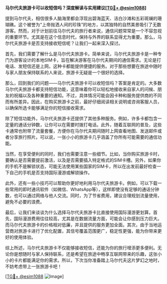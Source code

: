 **马尔代夫旅游卡可以收短信吗？深度解读与实用建议[[TG💪+ @esim1088](https://t.me/s/esim1088)]**

提到马尔代夫，相信很多人脑海里都会浮现出碧海蓝天、洁白沙滩和五彩斑斓的珊瑚礁。这个被誉为“上帝抛洒人间的珍珠”的地方，以其独特的自然美景吸引了无数游客。然而，对于计划前往马尔代夫的旅行者来说，通信问题常常是一个不容忽视的重要环节。尤其是在这个信息时代，保持与外界的联系显得尤为重要。那么，马尔代夫旅游卡是否支持接收短信呢？让我们一起来深入探讨。

首先，我们需要了解什么是马尔代夫旅游卡。简单来说，马尔代夫旅游卡是一种专门为游客设计的本地SIM卡，旨在解决游客在马尔代夫期间的通信需求。无论是打电话、发短信还是上网，这种卡都能提供便捷的服务。对于那些想要在旅途中随时与家人朋友保持联系的人来说，旅游卡无疑是一个很好的选择。

那么，回到我们的问题——马尔代夫旅游卡可以收短信吗？答案是肯定的。大多数马尔代夫旅游卡都支持短信功能，这意味着你可以轻松地接收来自家人的问候、朋友的祝福以及各种重要的通知。不过，具体情况可能会因卡种和服务提供商的不同而有所差异。因此，在购买旅游卡之前，最好仔细阅读相关说明或咨询客服人员，以确保所选卡能够满足你的短信接收需求。

除了短信功能外，马尔代夫旅游卡还提供了其他多种服务。例如，许多卡都包含一定量的通话分钟数，让你可以在需要时拨打电话。此外，随着互联网的普及，这些卡通常也附带了流量套餐，方便你在马尔代夫期间随时上网查看地图、发送邮件或者分享旅行照片。可以说，一张小小的旅游卡几乎涵盖了你所有可能需要的通信功能。

当然，在享受便利的同时，我们也需要注意一些细节。比如，当你购买旅游卡时，要确认是否需要提前激活，以及是否需要插入特定格式的SIM卡槽。另外，如果你的手机不是解锁状态，可能无法使用某些国家的SIM卡，所以在出发前最好检查一下自己的手机是否支持国际漫游或解锁操作。

此外，还有一些小技巧可以帮助你更好地利用马尔代夫旅游卡。例如，可以下载一些常用的即时通讯软件（如微信、WhatsApp等），这样即使没有足够的通话分钟数，也可以通过网络与他人交流。同时，为了节省费用，建议合理规划流量使用，避免不必要的浪费。

最后，让我们来谈谈为什么选择马尔代夫旅游卡比直接使用国际漫游更划算。首先，国际漫游费用往往较高，尤其是在数据流量方面，可能会让你感到压力巨大。而马尔代夫旅游卡的价格相对低廉，并且提供的服务更加全面。其次，由于当地运营商对旅游卡进行了优化配置，其信号覆盖范围更广，稳定性更强，能为你带来更好的使用体验。

综上所述，马尔代夫旅游卡不仅能够接收短信，还能为你的旅行增添更多便利。无论你是想随时与家人保持联系，还是希望在旅途中畅享互联网带来的乐趣，这张小小的卡片都能满足你的需求。所以，下次当你准备踏上马尔代夫这片梦幻之地时，不妨考虑带上一张旅游卡吧！

[[TG💪+ @esim1088](https://t.me/s/esim1088) ![Image](https://i.postimg.cc/4NQfJmqS/Snipaste-2025-05-13-00-14-12.png)]